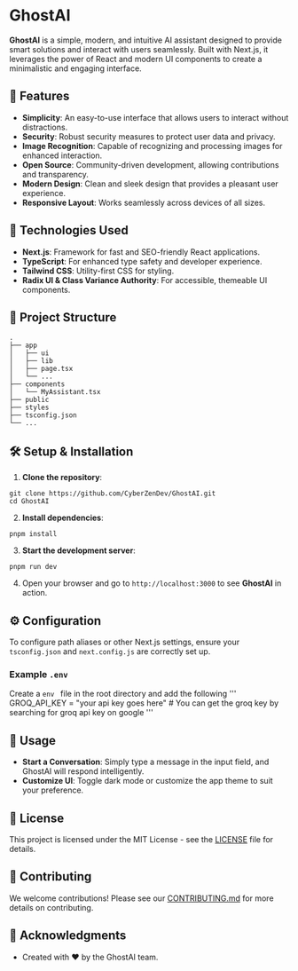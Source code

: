 # GhostAI

**GhostAI** is a simple, modern, and intuitive AI assistant designed to provide smart solutions and interact with users seamlessly. Built with Next.js, it leverages the power of React and modern UI components to create a minimalistic and engaging interface.

## 🚀 Features

- **Simplicity**: An easy-to-use interface that allows users to interact without distractions.
- **Security**: Robust security measures to protect user data and privacy.
- **Image Recognition**: Capable of recognizing and processing images for enhanced interaction.
- **Open Source**: Community-driven development, allowing contributions and transparency.
- **Modern Design**: Clean and sleek design that provides a pleasant user experience.
- **Responsive Layout**: Works seamlessly across devices of all sizes.

## 🎨 Technologies Used

- **Next.js**: Framework for fast and SEO-friendly React applications.
- **TypeScript**: For enhanced type safety and developer experience.
- **Tailwind CSS**: Utility-first CSS for styling.
- **Radix UI & Class Variance Authority**: For accessible, themeable UI components.

## 📁 Project Structure

```
.
├── app
│   ├── ui
│   ├── lib
│   ├── page.tsx
│   └── ...
├── components
│   └── MyAssistant.tsx
├── public
├── styles
├── tsconfig.json
└── ...
```

## 🛠️ Setup & Installation

1. **Clone the repository**:
```
git clone https://github.com/CyberZenDev/GhostAI.git
cd GhostAI
```

2. **Install dependencies**:
```
pnpm install
```

3. **Start the development server**:
```
pnpm run dev
```

4. Open your browser and go to `http://localhost:3000` to see **GhostAI** in action.

## ⚙️ Configuration

To configure path aliases or other Next.js settings, ensure your `tsconfig.json` and `next.config.js` are correctly set up.

### Example `.env` 
Create a `env ` file in the root directory and add the following
'''
GROQ_API_KEY = "your api key goes here" # You can get the groq key by searching for groq api key on google
'''

## 🧩 Usage

- **Start a Conversation**: Simply type a message in the input field, and GhostAI will respond intelligently.
- **Customize UI**: Toggle dark mode or customize the app theme to suit your preference.


## 📄 License

This project is licensed under the MIT License - see the [LICENSE](LICENSE) file for details.

## 🤝 Contributing

We welcome contributions! Please see our [CONTRIBUTING.md](CONTRIBUTING.md) for more details on contributing.

## 🌟 Acknowledgments

- Created with ❤️ by the GhostAI team.
